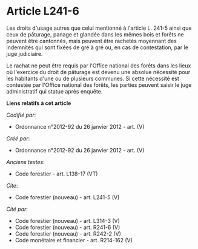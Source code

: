 # Article L241-6

Les droits d'usage autres que celui mentionné à l'article L. 241-5 ainsi que ceux de pâturage, panage et glandée dans les
mêmes bois et forêts ne peuvent être cantonnés, mais peuvent être rachetés moyennant des indemnités qui sont fixées de gré à
gré ou, en cas de contestation, par le juge judiciaire.

Le rachat ne peut être requis par l'Office national des forêts dans les lieux où l'exercice du droit de pâturage est devenu
une absolue nécessité pour les habitants d'une ou de plusieurs communes. Si cette nécessité est contestée par l'Office
national des forêts, les parties peuvent saisir le juge administratif qui statue après enquête.

**Liens relatifs à cet article**

_Codifié par_:

  - Ordonnance n°2012-92 du 26 janvier 2012 - art. (V)

_Créé par_:

  - Ordonnance n°2012-92 du 26 janvier 2012 - art. (V)

_Anciens textes_:

  - Code forestier - art. L138-17 (VT)

_Cite_:

  - Code forestier (nouveau) - art. L241-5 (V)

_Cité par_:

  - Code forestier (nouveau) - art. L314-3 (V)
  - Code forestier (nouveau) - art. R241-6 (V)
  - Code forestier (nouveau) - art. R242-2 (V)
  - Code monétaire et financier - art. R214-162 (V)
